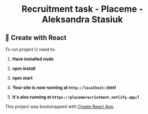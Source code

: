 <h1 align="center">
  Recruitment task - Placeme - Aleksandra Stasiuk
</h1>

## 🚀 Create with React

To run project U need to:

1.  **Have installed node**

2.  **npm install**

3.  **npm start**

4.  **Your site is now running at `http://localhost:3000`!**

5.  **It's also running at `https://placemerecriutment.netlify.app/`!**

This project was bootstrapped with [Create React App](https://github.com/facebook/create-react-app).
